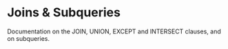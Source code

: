 
# Joins & Subqueries

Documentation on the JOIN, UNION, EXCEPT and INTERSECT clauses, and on subqueries.

